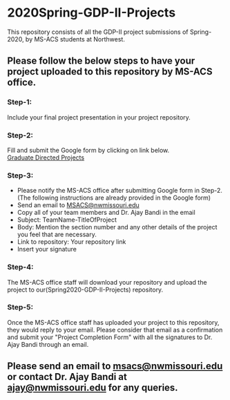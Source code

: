 # 2020Spring-GDP-II-Projects
This repository consists of all the GDP-II project submissions of Spring-2020, by MS-ACS students at Northwest.

## Please follow the below steps to have your project uploaded to this repository by MS-ACS office.  

### Step-1:
Include your final project presentation in your project repository.

### Step-2:
Fill and submit the Google form by clicking on link below.  
[Graduate Directed Projects](https://docs.google.com/forms/d/e/1FAIpQLSdh5fvaYHy0B5aS-x5pzRU_W5cOrrh01vXZE6FBt1A18e-9PA/viewform)

### Step-3:
* Please notify the MS-ACS office after submitting Google form in Step-2.
(The following instructions are already provided in the Google form)
* Send an email to MSACS@nwmissouri.edu
* Copy all of your team members and Dr. Ajay Bandi in the email
* Subject: TeamName-TitleOfProject
* Body: Mention the section number and any other details of the project you feel that are necessary.
* Link to repository: Your repository link
* Insert your signature

### Step-4:

The MS-ACS office staff will download your repository and upload the project to our(Spring2020-GDP-II-Projects) repository.

### Step-5:
Once the MS-ACS office staff has uploaded your project to this repository, they would reply to your email. Please consider that email as a confirmation and submit your "Project Completion Form" with all the signatures to Dr. Ajay Bandi through an email.

## Please send an email to msacs@nwmissouri.edu or contact Dr. Ajay Bandi at ajay@nwmissouri.edu for any queries.
